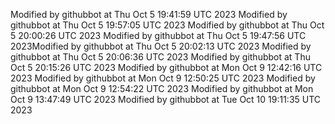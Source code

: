 Modified by githubbot at Thu Oct  5 19:41:59 UTC 2023
Modified by githubbot at Thu Oct  5 19:57:05 UTC 2023
Modified by githubbot at Thu Oct  5 20:00:26 UTC 2023
Modified by githubbot at Thu Oct  5 19:47:56 UTC 2023Modified by githubbot at Thu Oct  5 20:02:13 UTC 2023
Modified by githubbot at Thu Oct  5 20:06:36 UTC 2023
Modified by githubbot at Thu Oct  5 20:15:26 UTC 2023
Modified by githubbot at Mon Oct  9 12:42:16 UTC 2023
Modified by githubbot at Mon Oct  9 12:50:25 UTC 2023
Modified by githubbot at Mon Oct  9 12:54:22 UTC 2023
Modified by githubbot at Mon Oct  9 13:47:49 UTC 2023
Modified by githubbot at Tue Oct 10 19:11:35 UTC 2023
